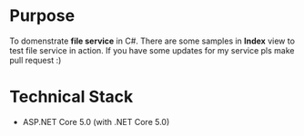 # Purpose
To domenstrate **file service** in C#. There are some samples in **Index** view to test file service in action. If you have some updates for my service pls make pull request :)

# Technical Stack
- ASP.NET Core 5.0 (with .NET Core 5.0)

